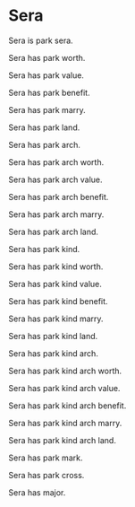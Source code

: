# Sera

Sera is park sera.

Sera has park worth.

Sera has park value.

Sera has park benefit.

Sera has park marry.

Sera has park land.

Sera has park arch.

Sera has park arch worth.

Sera has park arch value.

Sera has park arch benefit.

Sera has park arch marry.

Sera has park arch land.

Sera has park kind.

Sera has park kind worth.

Sera has park kind value.

Sera has park kind benefit.

Sera has park kind marry.

Sera has park kind land.

Sera has park kind arch.

Sera has park kind arch worth.

Sera has park kind arch value.

Sera has park kind arch benefit.

Sera has park kind arch marry.

Sera has park kind arch land.

Sera has park mark.

Sera has park cross.

Sera has major.